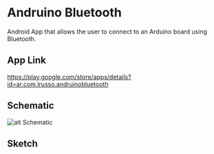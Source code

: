 # Andruino Bluetooth

Android App that allows the user to connect to an Arduino board using Bluetooth.

## App Link

https://play.google.com/store/apps/details?id=ar.com.lrusso.andruinobluetooth

## Schematic

![alt Schematic](https://raw.githubusercontent.com/lrusso/AndruinoBluetooth/master/Andruino%20Bluetooth/app/src/main/res/drawable-ldpi/schematic1.png)

## Sketch
